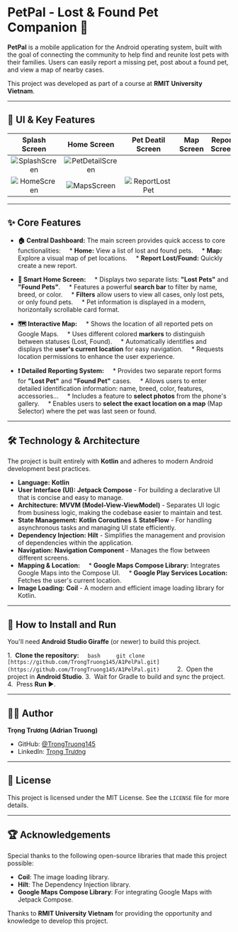 # PetPal - Lost & Found Pet Companion 🐾

**PetPal** is a mobile application for the Android operating system, built with the goal of connecting the community to help find and reunite lost pets with their families. Users can easily report a missing pet, post about a found pet, and view a map of nearby cases.

This project was developed as part of a course at **RMIT University Vietnam**.

---
## 📸 UI & Key Features

| Splash Screen | Home Screen | Pet Deatil Screen | Map Screen | Report Screen |
| :---: |:---:|:---:|:---:|:---:|
| ![SplashScreen](https://github.com/user-attachments/assets/5201ff0f-506c-455f-a06c-d15701050ecc)|![PetDetailScreen](https://github.com/user-attachments/assets/38402489-0b87-4d12-a0ea-647927fe5ab6)
|![HomeScreen](https://github.com/user-attachments/assets/a107762b-f33e-4595-9c60-964de037213e)|![MapsScreen](https://github.com/user-attachments/assets/b133264e-975e-40aa-ae92-0cd74363250a)|![ReportLostPet](https://github.com/user-attachments/assets/92e80546-8594-429f-87ba-7956d1855b5f)|

---
## ✨ Core Features

* **🏠 Central Dashboard:** The main screen provides quick access to core functionalities:
    * **Home:** View a list of lost and found pets.
    * **Map:** Explore a visual map of pet locations.
    * **Report Lost/Found:** Quickly create a new report.

* **🐾 Smart Home Screen:**
    * Displays two separate lists: **"Lost Pets"** and **"Found Pets"**.
    * Features a powerful **search bar** to filter by name, breed, or color.
    * **Filters** allow users to view all cases, only lost pets, or only found pets.
    * Pet information is displayed in a modern, horizontally scrollable card format.

* **🗺️ Interactive Map:**
    * Shows the location of all reported pets on Google Maps.
    * Uses different colored **markers** to distinguish between statuses (Lost, Found).
    * Automatically identifies and displays the **user's current location** for easy navigation.
    * Requests location permissions to enhance the user experience.

* **❗ Detailed Reporting System:**
    * Provides two separate report forms for **"Lost Pet"** and **"Found Pet"** cases.
    * Allows users to enter detailed identification information: name, breed, color, features, accessories...
    * Includes a feature to **select photos** from the phone's gallery.
    * Enables users to **select the exact location on a map** (Map Selector) where the pet was last seen or found.

---
## 🛠️ Technology & Architecture

The project is built entirely with **Kotlin** and adheres to modern Android development best practices.

* **Language:** **Kotlin**
* **User Interface (UI):** **Jetpack Compose** - For building a declarative UI that is concise and easy to manage.
* **Architecture:** **MVVM (Model-View-ViewModel)** - Separates UI logic from business logic, making the codebase easier to maintain and test.
* **State Management:** **Kotlin Coroutines** & **StateFlow** - For handling asynchronous tasks and managing UI state efficiently.
* **Dependency Injection:** **Hilt** - Simplifies the management and provision of dependencies within the application.
* **Navigation:** **Navigation Component** - Manages the flow between different screens.
* **Mapping & Location:**
    * **Google Maps Compose Library:** Integrates Google Maps into the Compose UI.
    * **Google Play Services Location:** Fetches the user's current location.
* **Image Loading:** **Coil** - A modern and efficient image loading library for Kotlin.

---
## 🚀 How to Install and Run

You'll need **Android Studio Giraffe** (or newer) to build this project.

1.  **Clone the repository:**
    ```bash
    git clone [https://github.com/TrongTruong145/A1PelPal.git](https://github.com/TrongTruong145/A1PelPal.git)
    ```
2.  Open the project in **Android Studio**.
3.  Wait for Gradle to build and sync the project.
4.  Press **Run** ▶️.

---
## 👨‍💻 Author

**Trọng Trương (Adrian Truong)**

* GitHub: [@TrongTruong145](https://github.com/TrongTruong145)
* LinkedIn: [Trọng Trương](https://www.linkedin.com/in/trong-truong-555704220/)

---
## 📄 License

This project is licensed under the MIT License. See the `LICENSE` file for more details.

---
## 🏆 Acknowledgements

Special thanks to the following open-source libraries that made this project possible:

* **Coil**: The image loading library.
* **Hilt**: The Dependency Injection library.
* **Google Maps Compose Library**: For integrating Google Maps with Jetpack Compose.

Thanks to **RMIT University Vietnam** for providing the opportunity and knowledge to develop this project.
